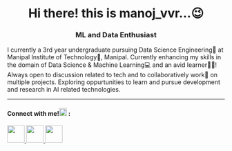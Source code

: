<h1 align="center">  Hi there! this is manoj_vvr...😉 </h1>
<h3 align="center"> ML and Data Enthusiast </h2>
I currently a 3rd year undergraduate pursuing Data Science Engineering📜 at Manipal Institute of Technology🏫, Manipal. Currently enhancing my skills in the domain of Data Science & Machine Learning💻 and an avid learner🧑‍💻! Always open to discussion related to tech and to collaboratively work🤝 on multiple projects. Exploring oppurtunities to learn and pursue development and research in AI related technologies.
<hr>
<h4> Connect with me!<img src="https://user-images.githubusercontent.com/75264791/190798985-0288e55c-aaec-4d0c-b101-b32fbe51ebf1.png" alt="" width="18" height="18"/>
: </h4>
<p><a href="https://www.linkedin.com/in/atyamvvrmanoj/" target="_blank"> <img src="https://user-images.githubusercontent.com/75264791/190789999-a18481d7-8e6a-4685-b5c3-21f57c74eb9a.png" alt="" width="40" height="40"/</a><a href="https://github.com/manoj24vvr" target="_blank"> <img src="https://user-images.githubusercontent.com/75264791/190791147-61880226-820a-48f9-a418-2a7b696334c9.png" alt="" width="40" height="40"/</a><a href="vvrmanojatyam@gmail.com" target="_blank"> <img src="https://user-images.githubusercontent.com/75264791/190792267-3fac456a-2122-45f0-ba1b-e7df27d50e77.png" alt="" width="40" height="40"/</a> 
</p>

<!--
**manoj24vvr/manoj24vvr** is a ✨ _special_ ✨ repository because its `README.md` (this file) appears on your GitHub profile.

Here are some ideas to get you started:

- 🔭 I’m currently working on ...
- 🌱 I’m currently learning ...
- 👯 I’m looking to collaborate on ...
- 🤔 I’m looking for help with ...
- 💬 Ask me about ...
- 📫 How to reach me: ...
- 😄 Pronouns: ...
- ⚡ Fun fact: ...
-->
